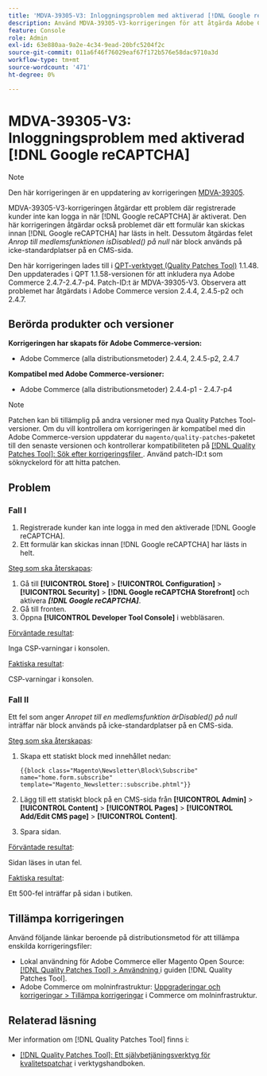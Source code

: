 ```yaml
---
title: 'MDVA-39305-V3: Inloggningsproblem med aktiverad [!DNL Google reCAPTCHA]'
description: Använd MDVA-39305-V3-korrigeringen för att åtgärda Adobe Commerce-problemet där registrerade kunder inte kan logga in när  [!DNL Google reCAPTCHA] är aktiverat. Den här korrigeringen åtgärdar också problemet där ett formulär kan skickas innan  [!DNL Google reCAPTCHA] fullständigt läses in. Dessutom korrigeras felet *Anropet till en medlemsfunktion ärDisabled() på null* när block används på icke-standardplatser på en CMS-sida.
feature: Console
role: Admin
exl-id: 63e880aa-9a2e-4c34-9ead-20bfc5204f2c
source-git-commit: 011a6f46f76029eaf67f172b576e58dac9710a3d
workflow-type: tm+mt
source-wordcount: '471'
ht-degree: 0%

---
```


# MDVA-39305-V3: Inloggningsproblem med aktiverad [!DNL Google reCAPTCHA]

>[!NOTE]
>
>Den här korrigeringen är en uppdatering av korrigeringen [MDVA-39305](/help/tools/quality-patches-tool/patches-available-in-qpt/v1-1-1/mdva-39305-login-issues-with-enabled-google-recaptcha.md).

MDVA-39305-V3-korrigeringen åtgärdar ett problem där registrerade kunder inte kan logga in när [!DNL Google reCAPTCHA] är aktiverat. Den här korrigeringen åtgärdar också problemet där ett formulär kan skickas innan [!DNL Google reCAPTCHA] har lästs in helt. Dessutom åtgärdas felet *Anrop till medlemsfunktionen isDisabled() på null* när block används på icke-standardplatser på en CMS-sida.

Den här korrigeringen lades till i [QPT-verktyget (Quality Patches Tool)](https://experienceleague.adobe.com/en/docs/commerce-operations/tools/quality-patches-tool/quality-patches-tool-to-self-serve-quality-patches) 1.1.48. Den uppdaterades i QPT 1.1.58-versionen för att inkludera nya Adobe Commerce 2.4.7-2.4.7-p4. Patch-ID:t är MDVA-39305-V3. Observera att problemet har åtgärdats i Adobe Commerce version 2.4.4, 2.4.5-p2 och 2.4.7.

## Berörda produkter och versioner

**Korrigeringen har skapats för Adobe Commerce-version:**

* Adobe Commerce (alla distributionsmetoder) 2.4.4, 2.4.5-p2, 2.4.7

**Kompatibel med Adobe Commerce-versioner:**

* Adobe Commerce (alla distributionsmetoder) 2.4.4-p1 - 2.4.7-p4

>[!NOTE]
>
>Patchen kan bli tillämplig på andra versioner med nya Quality Patches Tool-versioner. Om du vill kontrollera om korrigeringen är kompatibel med din Adobe Commerce-version uppdaterar du `magento/quality-patches`-paketet till den senaste versionen och kontrollerar kompatibiliteten på [[!DNL Quality Patches Tool]: Sök efter korrigeringsfiler ](https://experienceleague.adobe.com/en/docs/commerce-operations/tools/quality-patches-tool/quality-patches-tool-to-self-serve-quality-patches). Använd patch-ID:t som söknyckelord för att hitta patchen.

## Problem

### Fall I

1. Registrerade kunder kan inte logga in med den aktiverade [!DNL Google reCAPTCHA].
1. Ett formulär kan skickas innan [!DNL Google reCAPTCHA] har lästs in helt.

<u>Steg som ska återskapas</u>:

1. Gå till **[!UICONTROL Store]** > **[!UICONTROL Configuration]** > **[!UICONTROL Security]** > **[!DNL Google reCAPTCHA Storefront]** och aktivera ***[!DNL Google reCAPTCHA]***.
1. Gå till fronten.
1. Öppna **[!UICONTROL Developer Tool Console]** i webbläsaren.

<u>Förväntade resultat</u>:

Inga CSP-varningar i konsolen.

<u>Faktiska resultat</u>:

CSP-varningar i konsolen.

### Fall II

Ett fel som anger *Anropet till en medlemsfunktion ärDisabled() på null* inträffar när block används på icke-standardplatser på en CMS-sida.

<u>Steg som ska återskapas</u>:

1. Skapa ett statiskt block med innehållet nedan:

   ```
   {{block class="Magento\Newsletter\Block\Subscribe" name="home.form.subscribe"
   template="Magento_Newsletter::subscribe.phtml"}}
   ```

1. Lägg till ett statiskt block på en CMS-sida från **[!UICONTROL Admin]** > **[!UICONTROL Content]** > **[!UICONTROL Pages]** > **[!UICONTROL Add/Edit CMS page]** > **[!UICONTROL Content]**.
1. Spara sidan.

<u>Förväntade resultat</u>:

Sidan läses in utan fel.

<u>Faktiska resultat</u>:

Ett 500-fel inträffar på sidan i butiken.

## Tillämpa korrigeringen

Använd följande länkar beroende på distributionsmetod för att tillämpa enskilda korrigeringsfiler:

* Lokal användning för Adobe Commerce eller Magento Open Source: [[!DNL Quality Patches Tool] > Användning ](/help/tools/quality-patches-tool/usage.md) i guiden [!DNL Quality Patches Tool].
* Adobe Commerce om molninfrastruktur: [Uppgraderingar och korrigeringar > Tillämpa korrigeringar](https://experienceleague.adobe.com/docs/commerce-cloud-service/user-guide/develop/upgrade/apply-patches.html) i Commerce om molninfrastruktur.

## Relaterad läsning

Mer information om [!DNL Quality Patches Tool] finns i:

* [[!DNL Quality Patches Tool]: Ett självbetjäningsverktyg för kvalitetspatchar](/help/tools/quality-patches-tool/quality-patches-tool-to-self-serve-quality-patches.md) i verktygshandboken.
